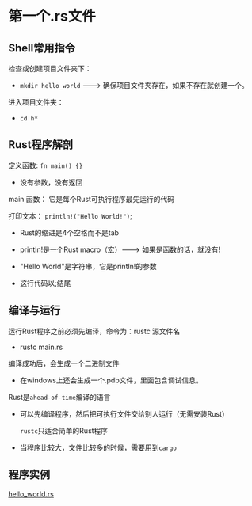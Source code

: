 # 第一个.rs文件

## Shell常用指令

检查或创建项目文件夹下：

* `mkdir hello_world` ---> 确保项目文件夹存在，如果不存在就创建一个。

进入项目文件夹：

* `cd h*`

## Rust程序解剖

定义函数: `fn main() {}`

* 没有参数，没有返回

main 函数： 它是每个Rust可执行程序最先运行的代码

打印文本： `println!("Hello World!")`;

* Rust的缩进是4个空格而不是tab

* println!是一个Rust macro（宏）---> 如果是函数的话，就没有!

* "Hello World"是字符串，它是println!的参数

* 这行代码以;结尾

## 编译与运行

运行Rust程序之前必须先编译，命令为：rustc 源文件名

* rustc main.rs

编译成功后，会生成一个二进制文件

* 在windows上还会生成一个.pdb文件，里面包含调试信息。

Rust是`ahead-of-time`编译的语言

* 可以先编译程序，然后把可执行文件交给别人运行（无需安装Rust）
  
  `rustc`只适合简单的Rust程序

* 当程序比较大，文件比较多的时候，需要用到`cargo`

## 程序实例

[hello_world.rs](./hello_world/hello_world.rs)